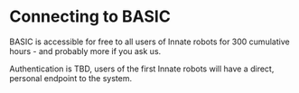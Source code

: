 # Connecting to BASIC

BASIC is accessible for free to all users of Innate robots for 300 cumulative hours - and probably more if you ask us.



Authentication is TBD, users of the first Innate robots will have a direct, personal endpoint to the system.
